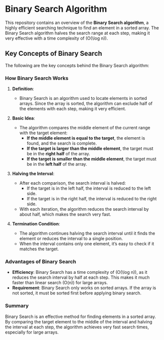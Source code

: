 # Binary Search Algorithm

This repository contains an overview of the **Binary Search algorithm**, a highly efficient searching technique to find an element in a sorted array. The Binary Search algorithm halves the search range at each step, making it very effective with a time complexity of \(O(\log n)\).

## Key Concepts of Binary Search

The following are the key concepts behind the Binary Search algorithm:

### How Binary Search Works

1. **Definition**:
   - Binary Search is an algorithm used to locate elements in sorted arrays. Since the array is sorted, the algorithm can exclude half of the elements with each step, making it very efficient.

2. **Basic Idea**:
   - The algorithm compares the middle element of the current range with the target element:
     - **If the middle element is equal to the target**, the element is found, and the search is complete.
     - **If the target is larger than the middle element**, the target must be in the **right half** of the array.
     - **If the target is smaller than the middle element**, the target must be in the **left half** of the array.

3. **Halving the Interval**:
   - After each comparison, the search interval is halved:
     - If the target is in the left half, the interval is reduced to the left side.
     - If the target is in the right half, the interval is reduced to the right side.
   - With each iteration, the algorithm reduces the search interval by about half, which makes the search very fast.

4. **Termination Condition**:
   - The algorithm continues halving the search interval until it finds the element or reduces the interval to a single position.
   - When the interval contains only one element, it’s easy to check if it matches the target.

### Advantages of Binary Search

- **Efficiency**: Binary Search has a time complexity of \(O(\log n)\), as it reduces the search interval by half at each step. This makes it much faster than linear search \(O(n)\) for large arrays.
- **Requirement**: Binary Search only works on sorted arrays. If the array is not sorted, it must be sorted first before applying binary search.

### Summary

Binary Search is an effective method for finding elements in a sorted array. By comparing the target element to the middle of the interval and halving the interval at each step, the algorithm achieves very fast search times, especially for large arrays.
